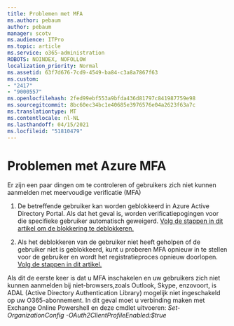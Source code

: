 ```yaml
---
title: Problemen met MFA
ms.author: pebaum
author: pebaum
manager: scotv
ms.audience: ITPro
ms.topic: article
ms.service: o365-administration
ROBOTS: NOINDEX, NOFOLLOW
localization_priority: Normal
ms.assetid: 63f7d676-7cd9-4549-ba84-c3a8a7867f63
ms.custom:
- "2417"
- "9000557"
ms.openlocfilehash: 2fed99ebf553a9bfda436d81797c841987759e98
ms.sourcegitcommit: 8bc60ec34bc1e40685e3976576e04a2623f63a7c
ms.translationtype: MT
ms.contentlocale: nl-NL
ms.lasthandoff: 04/15/2021
ms.locfileid: "51810479"
---
```

# <a name="issues-with-azure-mfa"></a>Problemen met Azure MFA
Er zijn een paar dingen om te controleren of gebruikers zich niet kunnen aanmelden met meervoudige verificatie (MFA)

1. De betreffende gebruiker kan worden geblokkeerd in Azure Active Directory Portal. Als dat het geval is, worden verificatiepogingen voor die specifieke gebruiker automatisch geweigerd. [Volg de stappen in dit artikel om de blokkering te deblokkeren.](https://docs.microsoft.com/azure/active-directory/authentication/howto-mfa-mfasettings#block-and-unblock-users)

2. Als het deblokkeren van de gebruiker niet heeft geholpen of de gebruiker niet is geblokkeerd, kunt u proberen MFA opnieuw in te stellen voor de gebruiker en wordt het registratieproces opnieuw doorlopen. [Volg de stappen in dit artikel.](https://docs.microsoft.com/azure/active-directory/authentication/howto-mfa-userdevicesettings#require-users-to-provide-contact-methods-again)

Als dit de eerste keer is dat u MFA inschakelen en uw gebruikers zich niet kunnen aanmelden bij niet-browsers,zoals Outlook, Skype, enzovoort, is ADAL (Active Directory Authentication Library) mogelijk niet ingeschakeld op uw O365-abonnement. In dit geval moet u verbinding maken met Exchange Online Powershell en deze cmdlet uitvoeren:  *Set-OrganizationConfig -OAuth2ClientProfileEnabled:$true*